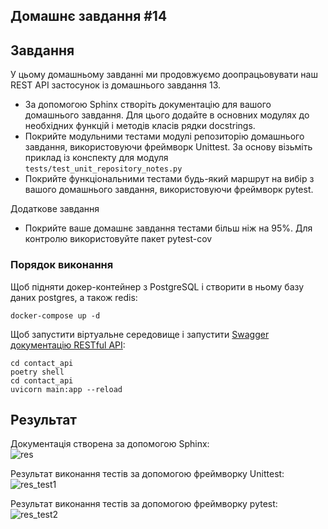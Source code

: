 ## Домашнє завдання #14
    
## Завдання 

У цьому домашньому завданні ми продовжуємо доопрацьовувати наш REST API застосунок із домашнього завдання 13.  

* За допомогою Sphinx створіть документацію для вашого домашнього завдання. Для цього додайте в основних модулях до необхідних функцій і методів класів рядки docstrings.
* Покрийте модульними тестами модулі репозиторію домашнього завдання, використовуючи фреймворк Unittest. За основу візьміть приклад із конспекту для модуля ```tests/test_unit_repository_notes.py```
* Покрийте функціональними тестами будь-який маршрут на вибір з вашого домашнього завдання, використовуючи фреймворк pytest.
  
Додаткове завдання  
  
* Покрийте ваше домашнє завдання тестами більш ніж на 95%. Для контролю використовуйте пакет pytest-cov


### Порядок виконання

Щоб підняти докер-контейнер з PostgreSQL і створити в ньому базу даних postgres, а також redis:  

```
docker-compose up -d 
```

Щоб запустити віртуальне середовище і запустити [Swagger документацію RESTful API](http://127.0.0.1:8000/docs):    

```cd contact_api```   
```poetry shell```    
```cd contact_api```    
```uvicorn main:app --reload```    

## Результат   
  
Документація створена за допомогою Sphinx:  
![res](contact_api/contact_api/result/res.jpg)
  
Результат виконання тестів за допомогою фреймворку Unittest:  
![res_test1](contact_api/contact_api/result/res_test1.jpg)
  
Результат виконання тестів за допомогою фреймворку pytest:  
![res_test2](contact_api/contact_api/result/res_test2.jpg)